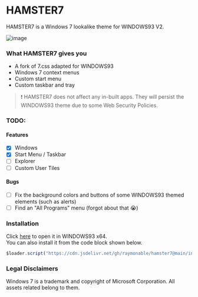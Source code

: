 # HAMSTER7

HAMSTER7 is a Windows 7 lookalike theme for WINDOWS93 V2.

![image](https://github.com/user-attachments/assets/71b7664b-fba0-4d30-a684-ee915ef49ac9)

### What HAMSTER7 gives you

- A fork of 7.css adapted for WINDOWS93
- Windows 7 context menus
- Custom start menu
- Custom taskbar and tray

> :exclamation: HAMSTER7 does not affect any in-built apps. They will persist the WINDOWS93 theme due to some Web Security Policies.

### TODO:

#### Features

- [x] Windows
- [x] Start Menu / Taskbar
- [ ] Explorer
- [ ] Custom User Tiles

#### Bugs

- [ ] Fix the background colors and buttons of some WINDOWS93 themed elements (such as alerts)
- [ ] Find an "All Programs" menu (forgot about that :sob:)

### Installation

Click [here](https://www.windows93.net/#!js%20data:application/javascript;base64,JGxvYWRlci5zY3JpcHQoImh0dHBzOi8vY2RuLmpzZGVsaXZyLm5ldC9naC9yYXltb25hYmxlL2hhbXN0ZXI3QGxhdGVzdC9pbnN0YWxsZXIvaW5zdGFsbGVyLmpzIiwgJG5vb3ApOw==) to open it in WINDOWS93 x64.<br>
You can also install it from the code block shown below.
```js
$loader.script("https://cdn.jsdelivr.net/gh/raymonable/hamster7@main/installer/installer.js", $noop);
```

### Legal Disclaimers

Windows 7 is a trademark and copyright of Microsoft Corporation. All assets related belong to them.
